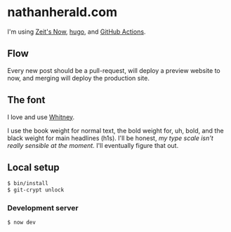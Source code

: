 # nathanherald.com

I'm using [Zeit's Now](https://zeit.co/myobie/nathanherald.com), [hugo](https://gohugo.io/), and [GitHub Actions](/.github/workflows/deploy.yml).

## Flow

Every new post should be a pull-request, will deploy a preview website to now, and merging will deploy the production site.

## The font

I love and use [Whitney](https://www.typography.com/fonts/whitney/overview).

I use the book weight for normal text, the bold weight for, uh, bold, and the black weight for main headlines (h1s). I'll be honest, _my type scale isn't really sensible at the moment._ I'll eventually figure that out.

## Local setup

```sh
$ bin/install
$ git-crypt unlock
```

### Development server

```sh
$ now dev
```
